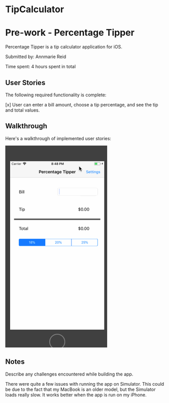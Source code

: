 # TipCalculator

# Pre-work - Percentage Tipper

Percentage Tipper is a tip calculator application for iOS.

Submitted by: Annmarie Reid

Time spent:  4 hours spent in total

## User Stories
The following required functionality is complete:

[x] User can enter a bill amount, choose a tip percentage, and see the tip and total values.

## Walkthrough 

Here's a walkthrough of implemented user stories:

![Tip Calculator Animation](https://raw.githubusercontent.com/areid002/TipCalculator/master/Tip%20Calculator.gif) 

## Notes

Describe any challenges encountered while building the app.

There were quite a few issues with running the app on Simulator. 
This could be due to the fact that my MacBook is an older model, but the Simulator loads really slow.
It works better when the app is run on my iPhone.

